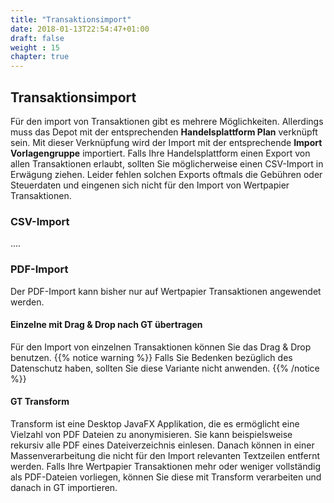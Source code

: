 ```yaml
---
title: "Transaktionsimport"
date: 2018-01-13T22:54:47+01:00
draft: false
weight : 15
chapter: true
---
```

## Transaktionsimport
Für den import von Transaktionen gibt es mehrere Möglichkeiten. Allerdings muss das Depot mit der entsprechenden **Handelsplattform Plan** verknüpft sein. Mit dieser Verknüpfung wird der Import mit der entsprechende **Import Vorlagengruppe** importiert. Falls Ihre Handelsplattform einen Export von allen Transaktionen erlaubt, sollten Sie  möglicherweise einen CSV-Import in Erwägung ziehen. Leider fehlen solchen Exports oftmals die Gebühren oder Steuerdaten und eingenen sich nicht für den Import von Wertpapier Transaktionen.
### CSV-Import
....
### PDF-Import
Der PDF-Import kann bisher nur auf Wertpapier Transaktionen angewendet werden.
#### Einzelne mit Drag & Drop nach GT übertragen
Für den Import von einzelnen Transaktionen können Sie das Drag & Drop benutzen.
{{% notice warning %}}
Falls Sie Bedenken bezüglich des Datenschutz haben, sollten Sie diese Variante nicht anwenden.
{{% /notice %}}
#### GT Transform
Transform ist eine Desktop JavaFX Applikation, die es ermöglicht eine Vielzahl von PDF Dateien zu anonymisieren. Sie kann beispielsweise rekursiv alle PDF eines Dateiverzeichnis einlesen. Danach können in einer Massenverarbeitung die nicht für den Import relevanten Textzeilen entfernt werden. Falls Ihre Wertpapier Transaktionen mehr oder weniger vollständig als PDF-Dateien vorliegen, können Sie diese mit Transform verarbeiten und danach in GT importieren.
